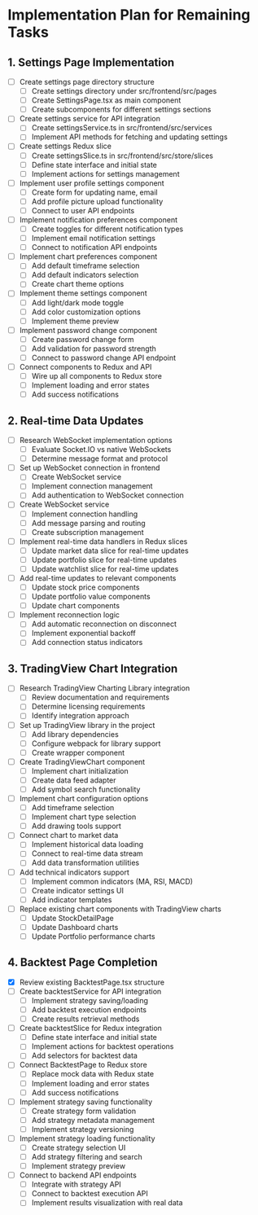 # Implementation Plan for Remaining Tasks

## 1. Settings Page Implementation
- [ ] Create settings page directory structure
  - [ ] Create settings directory under src/frontend/src/pages
  - [ ] Create SettingsPage.tsx as main component
  - [ ] Create subcomponents for different settings sections
- [ ] Create settings service for API integration
  - [ ] Create settingsService.ts in src/frontend/src/services
  - [ ] Implement API methods for fetching and updating settings
- [ ] Create settings Redux slice
  - [ ] Create settingsSlice.ts in src/frontend/src/store/slices
  - [ ] Define state interface and initial state
  - [ ] Implement actions for settings management
- [ ] Implement user profile settings component
  - [ ] Create form for updating name, email
  - [ ] Add profile picture upload functionality
  - [ ] Connect to user API endpoints
- [ ] Implement notification preferences component
  - [ ] Create toggles for different notification types
  - [ ] Implement email notification settings
  - [ ] Connect to notification API endpoints
- [ ] Implement chart preferences component
  - [ ] Add default timeframe selection
  - [ ] Add default indicators selection
  - [ ] Create chart theme options
- [ ] Implement theme settings component
  - [ ] Add light/dark mode toggle
  - [ ] Add color customization options
  - [ ] Implement theme preview
- [ ] Implement password change component
  - [ ] Create password change form
  - [ ] Add validation for password strength
  - [ ] Connect to password change API endpoint
- [ ] Connect components to Redux and API
  - [ ] Wire up all components to Redux store
  - [ ] Implement loading and error states
  - [ ] Add success notifications

## 2. Real-time Data Updates
- [ ] Research WebSocket implementation options
  - [ ] Evaluate Socket.IO vs native WebSockets
  - [ ] Determine message format and protocol
- [ ] Set up WebSocket connection in frontend
  - [ ] Create WebSocket service
  - [ ] Implement connection management
  - [ ] Add authentication to WebSocket connection
- [ ] Create WebSocket service
  - [ ] Implement connection handling
  - [ ] Add message parsing and routing
  - [ ] Create subscription management
- [ ] Implement real-time data handlers in Redux slices
  - [ ] Update market data slice for real-time updates
  - [ ] Update portfolio slice for real-time updates
  - [ ] Update watchlist slice for real-time updates
- [ ] Add real-time updates to relevant components
  - [ ] Update stock price components
  - [ ] Update portfolio value components
  - [ ] Update chart components
- [ ] Implement reconnection logic
  - [ ] Add automatic reconnection on disconnect
  - [ ] Implement exponential backoff
  - [ ] Add connection status indicators

## 3. TradingView Chart Integration
- [ ] Research TradingView Charting Library integration
  - [ ] Review documentation and requirements
  - [ ] Determine licensing requirements
  - [ ] Identify integration approach
- [ ] Set up TradingView library in the project
  - [ ] Add library dependencies
  - [ ] Configure webpack for library support
  - [ ] Create wrapper component
- [ ] Create TradingViewChart component
  - [ ] Implement chart initialization
  - [ ] Create data feed adapter
  - [ ] Add symbol search functionality
- [ ] Implement chart configuration options
  - [ ] Add timeframe selection
  - [ ] Implement chart type selection
  - [ ] Add drawing tools support
- [ ] Connect chart to market data
  - [ ] Implement historical data loading
  - [ ] Connect to real-time data stream
  - [ ] Add data transformation utilities
- [ ] Add technical indicators support
  - [ ] Implement common indicators (MA, RSI, MACD)
  - [ ] Create indicator settings UI
  - [ ] Add indicator templates
- [ ] Replace existing chart components with TradingView charts
  - [ ] Update StockDetailPage
  - [ ] Update Dashboard charts
  - [ ] Update Portfolio performance charts

## 4. Backtest Page Completion
- [x] Review existing BacktestPage.tsx structure
- [ ] Create backtestService for API integration
  - [ ] Implement strategy saving/loading
  - [ ] Add backtest execution endpoints
  - [ ] Create results retrieval methods
- [ ] Create backtestSlice for Redux integration
  - [ ] Define state interface and initial state
  - [ ] Implement actions for backtest operations
  - [ ] Add selectors for backtest data
- [ ] Connect BacktestPage to Redux store
  - [ ] Replace mock data with Redux state
  - [ ] Implement loading and error states
  - [ ] Add success notifications
- [ ] Implement strategy saving functionality
  - [ ] Create strategy form validation
  - [ ] Add strategy metadata management
  - [ ] Implement strategy versioning
- [ ] Implement strategy loading functionality
  - [ ] Create strategy selection UI
  - [ ] Add strategy filtering and search
  - [ ] Implement strategy preview
- [ ] Connect to backend API endpoints
  - [ ] Integrate with strategy API
  - [ ] Connect to backtest execution API
  - [ ] Implement results visualization with real data